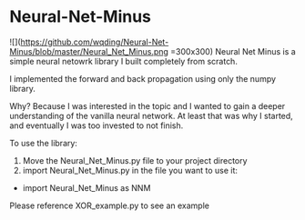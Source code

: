# Neural-Net-Minus
![](https://github.com/wqding/Neural-Net-Minus/blob/master/Neural_Net_Minus.png =300x300)
Neural Net Minus is a simple neural netowrk library I built completely from scratch.

I implemented the forward and back propagation using only the numpy library.

Why? Because I was interested in the topic and I wanted to gain a deeper understanding of the vanilla neural network. At least that was why I started, and eventually I was too invested to not finish.

To use the library:
1. Move the Neural_Net_Minus.py file to your project directory
2. import Neural_Net_Minus.py in the file you want to use it: 
  * import Neural_Net_Minus as NNM
  
Please reference XOR_example.py to see an example

